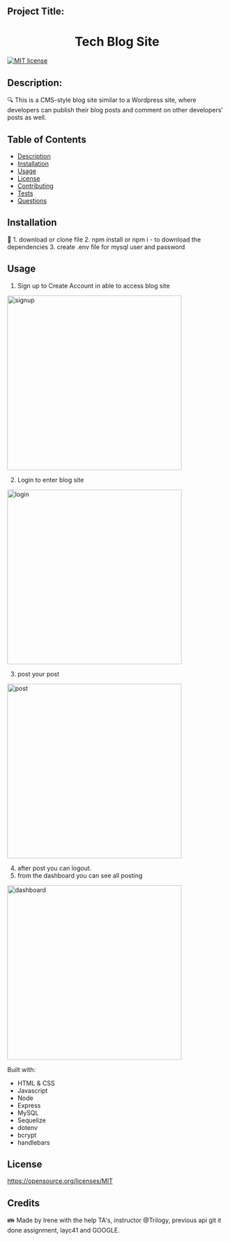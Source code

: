 ## Project Title: 
<h1 align="center">Tech Blog Site </h1>


[![MIT license](https://img.shields.io/badge/License-MIT-blue.svg)](https://opensource.org/licenses/MIT)


## Description:

🔍 This is a CMS-style blog site similar to a Wordpress site, where developers can publish their blog posts and comment on other developers' posts as well.

## Table of Contents
- [Description](#description)
- [Installation](#installation)
- [Usage](#usage)
- [License](#license)
- [Contributing](#contributing)
- [Tests](#tests)
- [Questions](#questions)

## Installation
💾 1. download or clone file 
   2. npm install or npm i - to download the dependencies 
   3. create .env file for mysql user and password 

## Usage

1. Sign up to Create Account in able to access blog site 
<img width="400" alt="signup" src="https://user-images.githubusercontent.com/92761848/155912681-f79e8d39-9cb5-4799-843e-dac92a19f79b.png">

2. Login to enter blog site 

<img width="400" alt="login" src="https://user-images.githubusercontent.com/92761848/155912753-8cf0d6a7-cbf2-45ff-9ddc-ac66704c38a6.png">

3. post your post 

<img width="400" alt="post" src="https://user-images.githubusercontent.com/92761848/155912823-d4fba162-4193-48b7-bae3-10131ab716ff.png">


4. after post you can logout. 
5. from the dashboard you can see all posting 

<img width="400" alt="dashboard" src="https://user-images.githubusercontent.com/92761848/155912886-867aa273-458f-4312-beee-4e08d4cea13c.png">

Built with:

- HTML & CSS
- Javascript
- Node
- Express
- MySQL
- Sequelize
- dotenv
- bcrypt
- handlebars

## License

https://opensource.org/licenses/MIT


## Credits 
👪 Made by Irene with the help TA's, instructor @Trilogy, previous api git it done assignment, layc41 and GOOGLE. 
